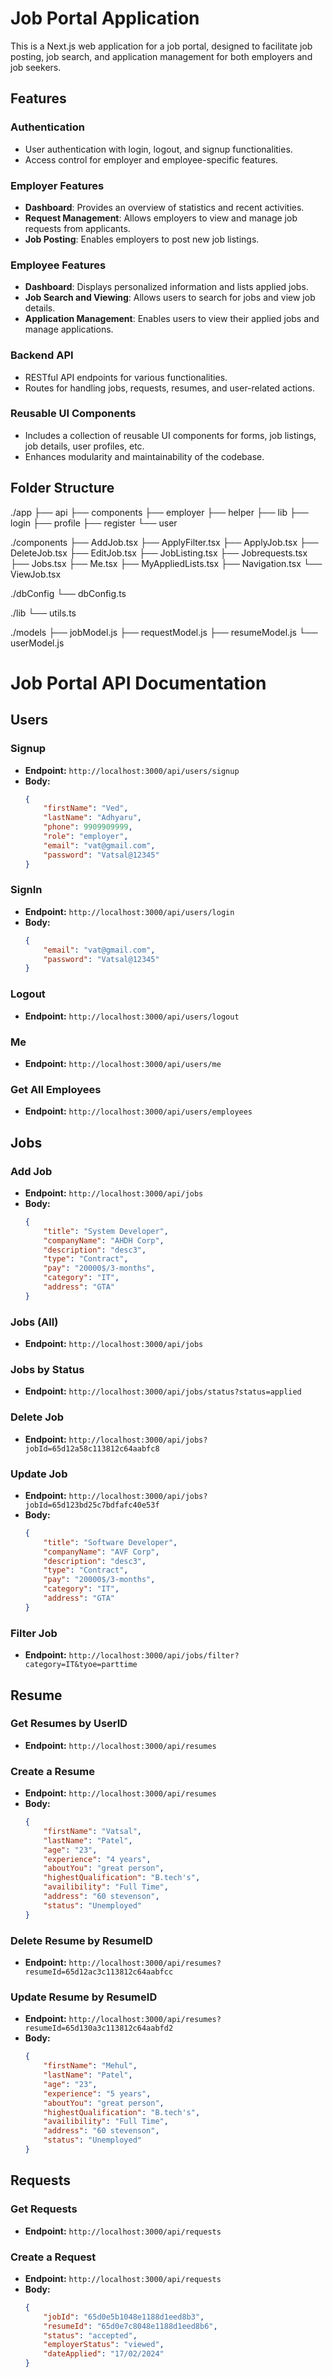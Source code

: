 # Job Portal Application

This is a Next.js web application for a job portal, designed to facilitate job posting, job search, and application management for both employers and job seekers.

## Features

### Authentication

- User authentication with login, logout, and signup functionalities.
- Access control for employer and employee-specific features.

### Employer Features

- **Dashboard**: Provides an overview of statistics and recent activities.
- **Request Management**: Allows employers to view and manage job requests from applicants.
- **Job Posting**: Enables employers to post new job listings.

### Employee Features

- **Dashboard**: Displays personalized information and lists applied jobs.
- **Job Search and Viewing**: Allows users to search for jobs and view job details.
- **Application Management**: Enables users to view their applied jobs and manage applications.

### Backend API

- RESTful API endpoints for various functionalities.
- Routes for handling jobs, requests, resumes, and user-related actions.

### Reusable UI Components

- Includes a collection of reusable UI components for forms, job listings, job details, user profiles, etc.
- Enhances modularity and maintainability of the codebase.

## Folder Structure

./app
├── api
├── components
├── employer
├── helper
├── lib
├── login
├── profile
├── register
└── user

./components
├── AddJob.tsx
├── ApplyFilter.tsx
├── ApplyJob.tsx
├── DeleteJob.tsx
├── EditJob.tsx
├── JobListing.tsx
├── Jobrequests.tsx
├── Jobs.tsx
├── Me.tsx
├── MyAppliedLists.tsx
├── Navigation.tsx
└── ViewJob.tsx

./dbConfig
└── dbConfig.ts

./lib
└── utils.ts

./models
├── jobModel.js
├── requestModel.js
├── resumeModel.js
└── userModel.js


# Job Portal API Documentation
## Users

### Signup
- **Endpoint:** `http://localhost:3000/api/users/signup`
- **Body:** 
    ```json
    {
        "firstName": "Ved",
        "lastName": "Adhyaru",
        "phone": 9909909999,
        "role": "employer",
        "email": "vat@gmail.com",
        "password": "Vatsal@12345"
    }
    ```

### SignIn
- **Endpoint:** `http://localhost:3000/api/users/login`
- **Body:** 
    ```json
    {
        "email": "vat@gmail.com",
        "password": "Vatsal@12345"
    }
    ```

### Logout
- **Endpoint:** `http://localhost:3000/api/users/logout`

### Me
- **Endpoint:** `http://localhost:3000/api/users/me`

### Get All Employees
- **Endpoint:** `http://localhost:3000/api/users/employees`

## Jobs

### Add Job
- **Endpoint:** `http://localhost:3000/api/jobs`
- **Body:** 
    ```json
    {
        "title": "System Developer",
        "companyName": "AHDH Corp",
        "description": "desc3",
        "type": "Contract",
        "pay": "20000$/3-months",
        "category": "IT",
        "address": "GTA"
    }
    ```

### Jobs (All)
- **Endpoint:** `http://localhost:3000/api/jobs`

### Jobs by Status
- **Endpoint:** `http://localhost:3000/api/jobs/status?status=applied`

### Delete Job
- **Endpoint:** `http://localhost:3000/api/jobs?jobId=65d12a58c113812c64aabfc8`

### Update Job
- **Endpoint:** `http://localhost:3000/api/jobs?jobId=65d123bd25c7bdfafc40e53f`
- **Body:** 
    ```json
    {
        "title": "Software Developer",
        "companyName": "AVF Corp",
        "description": "desc3",
        "type": "Contract",
        "pay": "20000$/3-months",
        "category": "IT",
        "address": "GTA"
    }
    ```

### Filter Job
- **Endpoint:** `http://localhost:3000/api/jobs/filter?category=IT&tyoe=parttime`

## Resume

### Get Resumes by UserID
- **Endpoint:** `http://localhost:3000/api/resumes`

### Create a Resume
- **Endpoint:** `http://localhost:3000/api/resumes`
- **Body:** 
    ```json
    {
        "firstName": "Vatsal",
        "lastName": "Patel",
        "age": "23",
        "experience": "4 years",
        "aboutYou": "great person",
        "highestQualification": "B.tech's",
        "availibility": "Full Time",
        "address": "60 stevenson",
        "status": "Unemployed"
    }
    ```

### Delete Resume by ResumeID
- **Endpoint:** `http://localhost:3000/api/resumes?resumeId=65d12ac3c113812c64aabfcc`

### Update Resume by ResumeID
- **Endpoint:** `http://localhost:3000/api/resumes?resumeId=65d130a3c113812c64aabfd2`
- **Body:** 
    ```json
    {
        "firstName": "Mehul",
        "lastName": "Patel",
        "age": "23",
        "experience": "5 years",
        "aboutYou": "great person",
        "highestQualification": "B.tech's",
        "availibility": "Full Time",
        "address": "60 stevenson",
        "status": "Unemployed"
    }
    ```

## Requests

### Get Requests
- **Endpoint:** `http://localhost:3000/api/requests`

### Create a Request
- **Endpoint:** `http://localhost:3000/api/requests`
- **Body:** 
    ```json
    {
        "jobId": "65d0e5b1048e1188d1eed8b3",
        "resumeId": "65d0e7c8048e1188d1eed8b6",
        "status": "accepted",
        "employerStatus": "viewed",
        "dateApplied": "17/02/2024"
    }










## Database Configuration

- Configuration files for database connections.
- Utilizes MongoDB for data storage.

## Installation

To run the application locally, follow these steps:

1. Clone this repository.
2. Install dependencies using `npm install`.
3. Start the development server using `npm run dev`.

## Contributors

- [Your Name](https://github.com/your-username)

## License

This project is licensed under the [MIT License](LICENSE).
